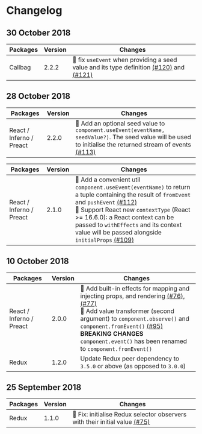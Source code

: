 <!-- prettier-ignore-start -->
# Changelog

## 30 October 2018

| Packages | Version | Changes |
| --- | --- | --- |
| Callbag | 2.2.2 | :bug: fix `useEvent` when providing a seed value and its type definition [(#120)](https://github.com/fanduel-oss/refract/pull/120) and [(#121)](https://github.com/fanduel-oss/refract/pull/121) |

## 28 October 2018

| Packages | Version | Changes |
| --- | --- | --- |
| React / Inferno / Preact | 2.2.0 | :rocket: Add an optional seed value to `component.useEvent(eventName, seedValue?)`. The seed value will be used to initialise the returned stream of events [(#113)](https://github.com/fanduel-oss/refract/pull/113) |

| Packages | Version | Changes |
| --- | --- | --- |
| React / Inferno / Preact | 2.1.0 | :rocket: Add a convenient util `component.useEvent(eventName)` to return a tuple containing the result of `fromEvent` and `pushEvent` [(#112)](https://github.com/fanduel-oss/refract/pull/112)<br>:rocket: Support React new `contextType` (React >= 16.6.0): a React context can be passed to `withEffects` and its context value will be passed alongside `initialProps` [(#109)](https://github.com/fanduel-oss/refract/pull/109) |

## 10 October 2018

| Packages | Version | Changes |
| --- | --- | --- |
| React / Inferno / Preact | 2.0.0 | :rocket: Add built-in effects for mapping and injecting props, and rendering [(#76)](https://github.com/fanduel-oss/refract/pull/76), [(#77)](https://github.com/fanduel-oss/refract/pull/77)<br>:rocket: Add value transformer (second argument) to `component.observe()` and `component.fromEvent()` [(#95)](https://github.com/fanduel-oss/refract/pull/95)<br>**BREAKING CHANGES** `component.event()` has been renamed to `component.fromEvent()` |
| Redux | 1.2.0 | Update Redux peer dependency to `3.5.0` or above (as opposed to `3.0.0`) |

## 25 September 2018

| Packages | Version | Changes |
| --- | --- | --- |
| Redux | 1.1.0 | :bug: Fix: initialise Redux selector observers with their initial value [(#75)](https://github.com/fanduel-oss/refract/pull/75) |
<!-- prettier-ignore-end -->
